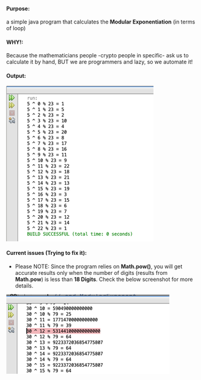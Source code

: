 #### Purpose: 
a simple java program that calculates the **Modular Exponentiation** (in terms of loop)

#### WHY!: 
Because the mathematicians people -crypto people in specific- ask us to calculate it by hand, BUT we are programmers and lazy, so we automate it! 

#### Output: 
![alt text](https://raw.githubusercontent.com/0xb1tByte/Postgraduate/master/Cryptography/Assignments/Modular%20Exponentiation/output.png)

#### Current issues (Trying to fix it): 
- Please NOTE: Since the program relies on **Math.pow()**, you will get accurate results only when the number of digits (results from **Math.pow**) is less than **18 Digits**. 
Check the below screenshot for more details. 

![alt text](https://raw.githubusercontent.com/0xb1tByte/Postgraduate/master/Cryptography/Assignments/Modular%20Exponentiation/error.png)
